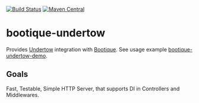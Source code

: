 <!--
     Licensed to ObjectStyle LLC under one
     or more contributor license agreements.  See the NOTICE file
     distributed with this work for additional information
     regarding copyright ownership.  The ObjectStyle LLC licenses
     this file to you under the Apache License, Version 2.0 (the
     “License”); you may not use this file except in compliance
     with the License.  You may obtain a copy of the License at

       http://www.apache.org/licenses/LICENSE-2.0

     Unless required by applicable law or agreed to in writing,
     software distributed under the License is distributed on an
     “AS IS” BASIS, WITHOUT WARRANTIES OR CONDITIONS OF ANY
     KIND, either express or implied.  See the License for the
     specific language governing permissions and limitations
     under the License.
  -->
[![Build Status](https://travis-ci.org/bootique/bootique-undertow.svg)](https://travis-ci.org/bootique/bootique-undertow)
[![Maven Central](https://maven-badges.herokuapp.com/maven-central/io.bootique.undertow/bootique-undertow/badge.svg)](https://maven-badges.herokuapp.com/maven-central/io.bootique.undertow/bootique-undertow/)

# bootique-undertow

Provides [Undertow](http://undertow.io/) integration with [Bootique](http://bootique.io).
See usage example [bootique-undertow-demo](https://github.com/bootique-examples/bootique-undertow-demo).

## Goals

Fast, Testable, Simple HTTP Server, that supports DI in Controllers and Middlewares.
